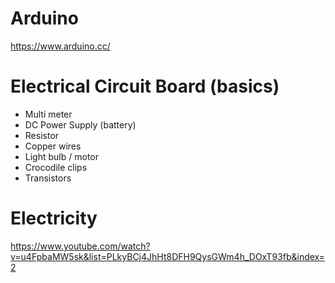 # Arduino

https://www.arduino.cc/
 
# Electrical Circuit Board (basics)

- Multi meter
- DC Power Supply (battery)
- Resistor 
- Copper wires
- Light bulb / motor
- Crocodile clips 
- Transistors

# Electricity

https://www.youtube.com/watch?v=u4FpbaMW5sk&list=PLkyBCj4JhHt8DFH9QysGWm4h_DOxT93fb&index=2

